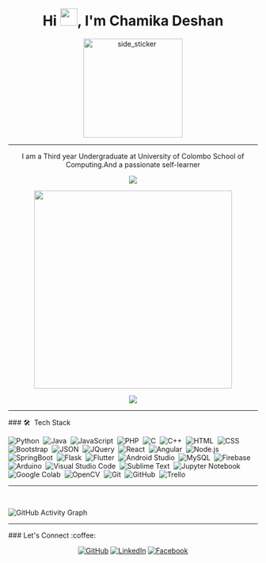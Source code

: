 
 <h1 align="center">Hi  <img src="https://media.giphy.com/media/hvRJCLFzcasrR4ia7z/giphy.gif" width="35">, I'm Chamika Deshan</h1>

<p align="center">
<img align="center" width=200px height=200px alt="side_sticker" src="https://user-images.githubusercontent.com/55059232/97798712-889dc580-1c4e-11eb-93c3-42a57d717799.gif"/>
</p>

<hr/>

<p align="center" width="150px">I am a Third year Undergraduate at University of Colombo School of Computing.And a passionate self-learner</p>
<p align="center"><img src="https://github-readme-stats.vercel.app/api/top-langs/?username=ChamikaD97&layout=compact&hide=TSQL&theme=chartreuse-dark"></p>
<p align="center" ><img src="https://github-readme-stats.vercel.app/api?username=ChamikaD97&count_private=true&show_icons=true&&theme=chartreuse-dark&include_all_commits=true" width="400"></p> 
<p align="center" ><img src="https://github-readme-streak-stats.herokuapp.com?user=ChamikaD97&theme=chartreuse-dark"></p>

<hr/>
### 🛠 &nbsp;Tech Stack

![Python](https://img.shields.io/badge/-Python-05122A?style=flat&logo=python)&nbsp;
![Java](https://img.shields.io/badge/-Java-05122A?style=flat&logo=Java&logoColor=FFA518)&nbsp;
![JavaScript](https://img.shields.io/badge/-JavaScript-05122A?style=flat&logo=javascript)&nbsp;
![PHP](https://img.shields.io/badge/-PHP-05122A?style=flat&logo=php&logoColor=777BB4)&nbsp;
![C](https://img.shields.io/badge/-C-05122A?style=flat&logo=C&logoColor=A8B9CC)&nbsp;
![C++](https://img.shields.io/badge/-C++-05122A?style=flat&logo=C%2B%2B&logoColor=00599C)&nbsp;
![HTML](https://img.shields.io/badge/-HTML-05122A?style=flat&logo=HTML5)&nbsp;
![CSS](https://img.shields.io/badge/-CSS-05122A?style=flat&logo=CSS3&logoColor=1572B6)&nbsp;
![Bootstrap](https://img.shields.io/badge/-Bootstrap-05122A?style=flat&logo=bootstrap&logoColor=563D7C)&nbsp;
![JSON](https://img.shields.io/badge/-JSON-05122A?style=flat&logo=json&logoColor=000000)&nbsp;
![JQuery](https://img.shields.io/badge/-JQuery-05122A?style=flat&logo=JQuery)&nbsp;
![React](https://img.shields.io/badge/-React-05122A?style=flat&logo=React)&nbsp;
![Angular](https://img.shields.io/badge/-Angular-05122A?style=flat&logo=Angular&logoColor=1572B6)&nbsp;
![Node.js](https://img.shields.io/badge/-Node.js-05122A?style=flat&logo=node.js&logoColor=339933)&nbsp;
![SpringBoot](https://img.shields.io/badge/-SpringBoot-05122A?style=flat&logo=SpringBoot)&nbsp;
![Flask](https://img.shields.io/badge/-Flask-05122A?style=flat&logo=flask)&nbsp;
![Flutter](https://img.shields.io/badge/-Flutter-05122A?style=flat&logo=flutter&logoColor=02569B)&nbsp;
![Android Studio](https://img.shields.io/badge/-Android%20Studio-05122A?style=flat&logo=android-studio&logoColor=3DDC84)&nbsp;
![MySQL](https://img.shields.io/badge/-MySQL-05122A?style=flat&logo=mysql&logoColor=4479A1)&nbsp;
![Firebase](https://img.shields.io/badge/-Firebase-05122A?style=flat&logo=firebase&logoColor=FFCA28)&nbsp;
![Arduino](https://img.shields.io/badge/-Arduino-05122A?style=flat&logo=arduino&logoColor=00979D)&nbsp;
![Visual Studio Code](https://img.shields.io/badge/-Visual%20Studio%20Code-05122A?style=flat&logo=visual-studio-code&logoColor=007ACC)&nbsp;
![Sublime Text](https://img.shields.io/badge/-Sublime%20Text-05122A?style=flat&logo=sublime-text&logoColor=FF9800)&nbsp;
![Jupyter Notebook](https://img.shields.io/badge/-Jupyter%20Notebook-05122A?style=flat&logo=jupyter&logoColor=F37626)&nbsp;
![Google Colab](https://img.shields.io/badge/-Google%20Colab-05122A?style=flat&logo=google-colab&logoColor=F9AB00)&nbsp;
![OpenCV](https://img.shields.io/badge/-OpenCV-05122A?style=flat&logo=opencv&logoColor=5C3EE8)&nbsp;
![Git](https://img.shields.io/badge/-Git-05122A?style=flat&logo=git)&nbsp;
![GitHub](https://img.shields.io/badge/-GitHub-05122A?style=flat&logo=github)&nbsp;
![Trello](https://img.shields.io/badge/-Trello-05122A?style=flat&logo=Trello)&nbsp;

<hr/>
<!-- <p align="left"><img align="left" src="https://github-readme-stats.vercel.app/api/top-langs?username=ChamikaD97&show_icons=true&locale=en&layout=compact&theme=radical" alt="ChamikaD97" /></p> --> 
 <br />
 
![GitHub Activity Graph](https://activity-graph.herokuapp.com/graph?username=ChamikaD97&bg_color=000000&color=7fff00&line=4fff67&point=ffffff&area=true&hide_border=false)  
<hr/>
### Let's Connect :coffee:
<p align="center">
	<a href="https://github.com/ChamikaD97"><img src="https://img.icons8.com/bubbles/50/000000/github.png" alt="GitHub"/></a>
	<a href="https://www.linkedin.com/in/chamika-jayasingha-a72597197/"><img src="https://img.icons8.com/bubbles/50/000000/linkedin.png" alt="LinkedIn"/></a>
	<a href="https://www.facebook.com/chamika.deshan.7"><img src="https://img.icons8.com/bubbles/50/000000/facebook-new.png" alt="Facebook"/></a>
	</p>

<!---
ChamikaD97/ChamikaD97 is a ✨ special ✨ repository because its `README.md` (this file) appears on your GitHub profile.
You can click the Preview link to take a look at your changes.
--->
